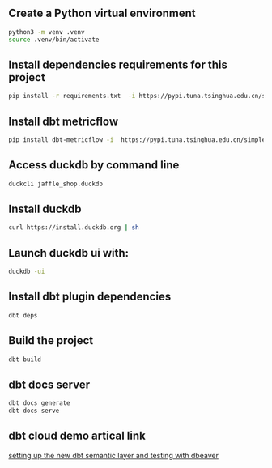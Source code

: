 ## Create a Python virtual environment
```bash
python3 -m venv .venv
source .venv/bin/activate
```

## Install dependencies requirements for this project
```bash
pip install -r requirements.txt  -i https://pypi.tuna.tsinghua.edu.cn/simple
```

## Install dbt metricflow
```bash
pip install dbt-metricflow -i  https://pypi.tuna.tsinghua.edu.cn/simple
```

## Access duckdb by command line
```bash
duckcli jaffle_shop.duckdb
```

## Install duckdb
```bash
curl https://install.duckdb.org | sh
```

## Launch duckdb ui with:
```bash
duckdb -ui
```

## Install dbt plugin dependencies
```bash
dbt deps
```

## Build the project
```bash
dbt build
```

## dbt docs server
```bash
dbt docs generate
dbt docs serve
```

## dbt cloud demo artical link
[setting up the new dbt semantic layer and testing with dbeaver](https://xebia.com/blog/setting-up-the-new-dbt-semantic-layer-and-testing-with-dbeaver/)

